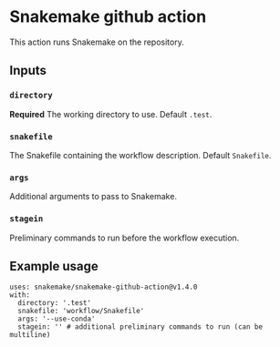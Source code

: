 # Snakemake github action

This action runs Snakemake on the repository.

## Inputs

### `directory`

**Required** The working directory to use. Default `.test`.

### `snakefile`

The Snakefile containing the workflow description. Default `Snakefile`.

### `args`

Additional arguments to pass to Snakemake.

### `stagein`

Preliminary commands to run before the workflow execution.

## Example usage

```
uses: snakemake/snakemake-github-action@v1.4.0
with:
  directory: '.test'
  snakefile: 'workflow/Snakefile'
  args: '--use-conda'
  stagein: '' # additional preliminary commands to run (can be multiline)
```
